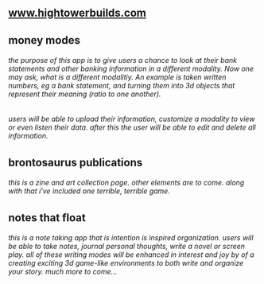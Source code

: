 ## www.hightowerbuilds.com

## money modes
###### the purpose of this app is to give users a chance to look at their bank statements and other banking information in a different modality. Now one may ask, what is a different modalitiy. An example is taken written numbers, eg a bank statement, and turning them into 3d objects that represent their meaning (ratio to one another). 

###### users will be able to upload their information, customize a modality to view or even listen their data. after this the user will be able to edit and delete all information.

## brontosaurus publications

###### this is a zine and art collection page. other elements are to come. along with that i've included one terrible, terrible game. 

## notes that float

###### this is a note taking app that is intention is inspired organization. users will be able to take notes, journal personal thoughts, write a novel or screen play. all of these writing modes will be enhanced in interest and joy by of a creating exciting 3d game-like environments to both write and organize your story. much more to come... 